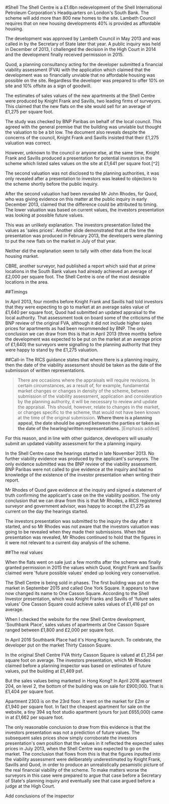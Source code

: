 #Shell
The Shell Centre is a £1.6bn redevelopment of the Shell International Petroleum Corporation's Headquarters on London's South Bank. The scheme will add more than 800 new homes to the site. Lambeth Council requires that on new housing developments 40% is provided as affordable housing. 

The development was approved by Lambeth Council in May 2013 and was called in by the Secretary of State later that year. A public inquiry was held in December of 2013, I challenged the decision in the High Court in 2014 and the development finally received permission in 2015.

Quod, a planning consultancy acting for the developer submitted a financial viability assessment (FVA) with the application which claimed that the development was so financially unviable that no affordable housing was possible on the site. Regardless the developer was prepared to offer 10% on site and 10% offsite as a sign of goodwill.

The estimates of sales values of the new apartments at the Shell Centre were produced by Knight Frank and Savills, two leading firms of surveyors. This claimed that the new flats on the site would sell for an average of £1,275 per square foot.

The study was checked by BNP Paribas on behalf of the local council. This agreed with the general premise that the building was unviable but thought the valuation to be a bit low. The document also reveals despite the concerns of the council, Knight Frank and Savills insisted that their £1,275 valuation was correct. 

However, unknown to the council or anyone else, at the same time, Knight Frank and Savills produced a presentation for potential investors in the scheme which listed sales values on the site at £1,641 per square foot.[^2] 

The second valuation was not disclosed to the planning authorities, it was only revealed after a presentation to investors was leaked to objectors to the scheme shortly before the public inquiry. 

After the second valuation had been revealed Mr John Rhodes, for Quod, who was giving evidence on this matter at the public inquiry in early December 2013, claimed that the difference could be attributed to timing. The lower valuation was based on current values, the investors presentation was looking at possible future values. 

This was an unlikely explanation. The investors presentation listed the values as 'sales prices'. Another slide demonstrated that at the time the presentation was produced in February 2013, the developers were planning to put the new flats on the market in July of that year.

Neither did the explanation seem to tally with other data from the local housing market. 

CBRE, another surveyor, had published a report which said that at prime locations in the South Bank values had already achieved an average of £2,000 per square foot.  The Shell Centre is one of the most desirable locations in the area. 

##Timings

In April 2013, four months before Knight Frank and Savills had told investors that they were expecting to go to market at an average sales value of £1,640 per square foot, Quod had submitted an updated appraisal to the local authority.  That assessment took on board some of the criticisms of the BNP review of the original FVA, although it did not include higher sales prices for apartments as had been recommended by BNP. The only conclusion we can draw from this is that in April 2013 (three months before the development was expected to be put on the market at an average price of £1,640) the surveyors were signalling to the planning authority that they were happy to stand by the £1,275 valuation.

##Call-in
The RICS guidance states that where there is a planning inquiry, then the date of the viability assessment should be taken as the date of the submission of written representations. 

>There are occasions where the appraisals will require revisions. In certain circumstances, as a result of, for example, fundamental market changes or changes in density of the scheme, between submission of the viability assessment, application and consideration by the planning authority, it will be necessary to review and update the appraisal. This should, however, relate to changes in the market, or changes specific to the scheme, that would not have been known at the time of the original submission. **Where there is a planning appeal, the date should be agreed between the parties or taken as the date of the hearing/written representations.** [Emphasis added]

For this reason, and in line with other guidance, developers will usually submit an updated viability assessment for the a planning inquiry. 

In the Shell Centre case the hearings started in late November 2013. No further viability evidence was produced by the applicant's surveyors. The only evidence submitted was the BNP review of the viability assessment. BNP Paribas were not called to give evidence at the inquiry and had no knowledge of the existence of the investor presentation when writing their report.  

Mr Rhodes of Quod gave evidence at the inquiry and signed a statement of truth confirming the applicant's case on the the viability position. The only conclusion that we can draw from this is that Mr Rhodes, a RICS registered surveyor and government advisor, was happy to accept the £1,275 as current on the day the hearings started. 

The investors presentation was submitted to the inquiry the day after it started, and so Mr Rhodes was not aware that the investors valuation was going to be revealed when they made their submissions. When that presentation was revealed, Mr Rhodes continued to hold that the figures in it were not relevant to a current day analysis of the scheme.  

##The real values

When the flats went on sale just a few months after the scheme was finally granted permission in 2015 the values which Quod, Knight Frank and Savills claimed were 'future possible values' ended up looking very conservative. 

The Shell Centre is being sold in phases. The first building was put on the market in September 2015 and called One York Square. It appears to have now changed its name to One Casson Square. According to the Shell Investor presentation, which was Knight Franks and Savills of 'future sales values' One Casson Square could achieve sales values of £1,416 psf on average.  

When I checked the website for the new Shell Centre development, 'Southbank Place', sales values of apartments at One Casson Square ranged between £1,800 and £2,000 per square foot.

In April 2016 Southbank Place had it's Hong Kong launch. To celebrate, the developer put on the market Thirty Casson Square.

In the original Shell Centre FVA thirty Casson Square is valued at £1,254 per square foot on average. The investors presentation, which Mr Rhodes claimed before a planning inspector was based on estimates of future values, put the building at £1,469 psf.

But the sales values being marketed in Hong Kong? In April 2016 apartment 204, on level 2, the bottom of the building was on sale for £900,000. That is £1,404 per square foot.

Apartment 2303 is on the 23rd floor. It went on the market for £2m or £1,940 per square foot. In fact the cheapest apartment for sale on the website, a tiny 394 sq foot studio apartment (yours for just £655,000) came in at £1,662 per square foot.

The only reasonable conclusion to draw from this evidence is that the investors presentation was not a prediction of future values. The subsequent sales prices show simply corroborate the investors presentation's own position that the values in it reflected the expected sales prices in July 2013, when the Shell Centre was expected to go on the market. The conclusion that flows from this is that the figures inputted into the viability assessment were deliberately underestimated by Knight Frank, Savills and Quod, in order to produce an unrealistically pesamistic picture of the real financial viability of the scheme. To make matters worse the surveyors in this case were prepared to argue that case before a Secretary of State's planning inquiry and eventually see that case argued before a judge at the High Court. 

Add conclusions of the inspector